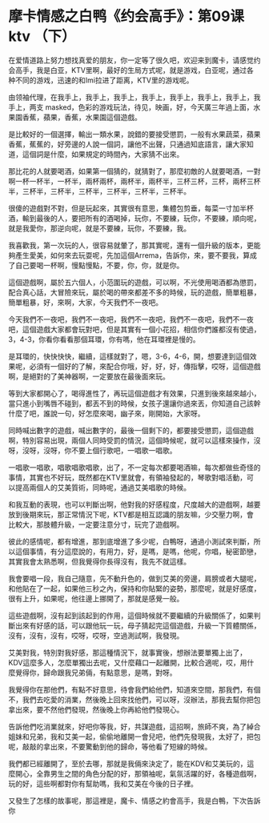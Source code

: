 # 摩卡情感之白鸭《约会高手》：第09课 ktv （下）

在爱情道路上努力想找真爱的朋友，你一定等了很久吧，欢迎来到魔卡，请感觉约会高手，我是白亚，KTV里啊，最好的生局方式呢，就是游戏，白亚呢，通过各种不同的游戏，迅速的和Imi拉进了距离，KTV里的游戏呢。

由领袖代理，在我手上，我手上，我手上，我手上，我手上，我手上，我手上，我手上，两支 masked，色彩的游戏玩法，待见，映画，好，今天廣三年過上面，水果園香蕉，蘋果，香蕉，水果園這個遊戲。

是比較好的一個選擇，輸出一類水果，說錯的要接受懲罰，一般有水果蔬菜，蘋果香蕉，蕉蕉的，好旁邊的人說一個詞，讓他不出聲，只通過知底語言，讓大家知道，這個詞是什麼，如果規定的時間內，大家猜不出來。

那比花的人就要喝酒，如果第一個猜的，就猜對了，那麼初敵的人就要喝酒，一對啊一杯一杯半，一杯半，兩杯兩杯，兩杯半，兩杯半，三杯三杯，三杯，兩杯三杯半，三杯半，三杯半，三杯半，三杯半，三杯半，三杯半。

很傻的遊戲對不對，但是玩起來，其實很有意思，集體包剪垂，每菜一寸加半杯酒，輸到最後的人，要把所有的酒喝掉，玩你，不要練，玩你，不要練，順向呢，就是我愛你，那逆向呢，就是不要練，玩你，不要練，我。

我喜歡我，第一次玩的人，很容易就暈了，那其實呢，還有一個升級的版本，更能夠產生愛美，如何來去玩耍呢，先加這個Arrema，告訴你，來，要不要我，算成了自己要喝一杯啊，慢點慢點，不要，你，你，就是你。

這個遊戲啊，屬於五六個人，小范圍玩的遊戲，可以啊，不光使用喝酒都為懲罰，配合真心話，大冒險來玩，屬於喝的帶來都差不多的時候，玩的遊戲，簡單粗暴，簡單粗暴，好，來啊，大家，今天我們不一夜吧。

今天我們不一夜吧，我們不一夜吧，我們不一夜吧，我們不一夜吧，我們不一夜吧，這個遊戲大家都會玩對吧，但是其實有一個小花招，相信你們誰都沒有使過，3，4-3，你看你看看那個耳環，你有嗎，他在耳環裡是慢的。

是耳環的，快快快快，繼續，這樣就對了，嗯，3-6，4-6，開，想要達到這個效果呢，必須有一個好的了解，來配合你哦，好，好，好，傳指擊，哎呀，這個遊戲啊，是絕對的了美神器啊，一定要放在最後面來玩。

等到大家都開心了，喝得進性了，再玩這個遊戲才有效果，只進到後來越來越小，當只進小到嘴唇不碰到，都丟不到的時候，女孩子還讓你過來丟，你知道自己該幹什麼了吧，誰說一句，好怎麼來喝，幽子來，剛開始，大家呀。

同時喊出數字的遊戲，喊出數字的，最後一個剩下的，都要接受懲罰，這個遊戲啊，特別容易出現，兩個人同時受罰的情況，這個時候呢，就可以這樣來操作，沒呀，沒呀，沒呀，你不要上個行歌吧，一唱歌一唱歌。

一唱歌一唱歌，唱歌唱歌唱歌，出了，不一定每次都要喝酒嘛，每次都做些奇怪的事情，其實也不好玩，既然都在KTV里就會，有領袖發起的，琴歌對唱活動，可以提高兩個人的艾美質術，同時呢，通過艾美唱歌的時候。

和我互動的表現，也可以判斷出啊，他對我的好感程度，尺度越大的遊戲啊，越要放到後期來玩，那正常情況下呢，KTV都是相互認識的朋友嘛，少交壓力啊，會比較大，那肢體升級，一定要注意分寸，玩完了遊戲啊。

彼此的感情呢，都有增進，那到底增進了多少呢，白鴨呀，通過小測試來判斷，所以這個事情，有分這麼說的，有用力，好，是嗎，是嗎，他呢，你唱，秘密節戀，其實我會太熟悉啊，但我覺得你長得沒有，我先不就這樣。

我會要唱一段，我自己隨意，先不動升色的，做到艾美的旁邊，肩膀或者大腿呢，和他貼在了一起，如果他三秒之內，保持和你貼緊的姿勢，那麼呢，就是好感度，很有上升，如果呢，他往邊上挪開了，那就是感覺一般。

這些遊戲啊，沒有起到該起到的作用，這個時候就不要繼續的升級關係了，如果判斷出來有好感的話，可以跟他玩一玩，母子猜起完這個遊戲，升級一下質體關係，沒有，沒有，沒有，哎呀，哎呀，空過測試啊，我發現。

艾美對我，特別對我好感，那這種情況下，就事實後，想辦法要單獨上出了，KDV這麼多人，怎麼單獨出去呢，又什麼藉口一起離開，比較合適呢，哎，用什麼覺得你，歸命跟我兄弟倆，有點意思，是嗎，對呀。

我覺得你在那他們，有點不好意思，待會我們給他們，知道來空間，那我們，有個不，我們去吃愛的消業，然後晚上回來找他們，可以呀，沒辦法，那我去幫你把包拿出來，要不然他們發現，然後晚上你再給他們發現心。

告訴他們吃消業就來，好吧你等我，好，共謀遊戲，這招啊，旅師不爽，為了綽合姐妹和兄弟，我和艾美一起，偷偷地離開一會兒吧，他們先發現我，太好了，把包呢，敲敲的拿出來，不要驚動到他的歸命，等他看了短線的時候。

我們都已經離開了，至於去哪，那就是我倆來決定了，能在KDV和艾美玩的，這麼開心，全靠男生之間的角色分配的好，那領袖呢，氣氛活躍的好，各種遊戲啊，玩的好，這些啊都對你有幫助嗎，我和艾美在今後的日子裡。

又發生了怎樣的故事呢，那這裡是，魔卡、情感之約會高手，我是白鴨，下次告訴你